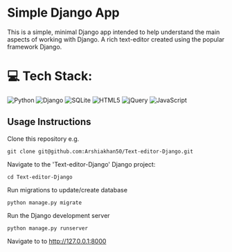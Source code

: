 # Simple Django App
This is a simple, minimal Django app intended to help understand the main aspects of working with Django. A rich text-editor created using the popular framework Django.

# 💻 Tech Stack:
![Python](https://img.shields.io/badge/python-3670A0?style=for-the-badge&logo=python&logoColor=ffdd54) 
![Django](https://img.shields.io/badge/django-%23092E20.svg?style=for-the-badge&logo=django&logoColor=white)
![SQLite](https://img.shields.io/badge/sqlite-%2307405e.svg?style=for-the-badge&logo=sqlite&logoColor=white)
![HTML5](https://img.shields.io/badge/html5-%23E34F26.svg?style=for-the-badge&logo=html5&logoColor=white)
![jQuery](https://img.shields.io/badge/jquery-%230769AD.svg?style=for-the-badge&logo=jquery&logoColor=white)
![JavaScript](https://img.shields.io/badge/javascript-%23323330.svg?style=for-the-badge&logo=javascript&logoColor=%23F7DF1E)

## Usage Instructions
Clone this repository e.g.

```
git clone git@github.com:Arshiakhan50/Text-editor-Django.git
```

Navigate to the 'Text-editor-Django' Django project:

```
cd Text-editor-Django
```

Run migrations to update/create database
```
python manage.py migrate
```

Run the Django development server
```
python manage.py runserver
```

Navigate to to http://127.0.0.1:8000
